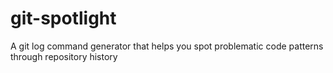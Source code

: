 # git-spotlight
A git log command generator that helps you spot problematic code patterns through repository history
